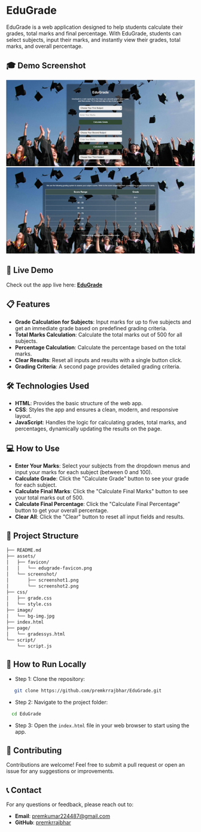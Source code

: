 # EduGrade

EduGrade is a web application designed to help students calculate their grades, total marks and final percentage. With EduGrade, students can select subjects, input their marks, and instantly view their grades, total marks, and overall percentage.

## 🎓 Demo Screenshot

![Screenshot of Project](assets/screenshot/screenshot1.png)
![Screenshot of Project](assets/screenshot/screenshot2.png)

## 🔗 Live Demo

Check out the app live here: **[EduGrade](https://premkrrajbhar.github.io/EduGrade/)**

## 📋 Features

- **Grade Calculation for Subjects**: Input marks for up to five subjects and get an immediate grade based on predefined grading criteria.
- **Total Marks Calculation**: Calculate the total marks out of 500 for all subjects.
- **Percentage Calculation**: Calculate the percentage based on the total marks.
- **Clear Results**: Reset all inputs and results with a single button click.
- **Grading Criteria**: A second page provides detailed grading criteria.

## 🛠️ Technologies Used

- **HTML**: Provides the basic structure of the web app.
- **CSS**: Styles the app and ensures a clean, modern, and responsive layout.
- **JavaScript**: Handles the logic for calculating grades, total marks, and percentages, dynamically updating the results on the page.

## 💻 How to Use

- **Enter Your Marks**: Select your subjects from the dropdown menus and input your marks for each subject (between 0 and 100).
- **Calculate Grade**: Click the "Calculate Grade" button to see your grade for each subject.
- **Calculate Final Marks**: Click the "Calculate Final Marks" button to see your total marks out of 500.
- **Calculate Final Percentage**: Click the "Calculate Final Percentage" button to get your overall percentage.
- **Clear All**: Click the "Clear" button to reset all input fields and results.

## 📂 Project Structure

```
├── README.md
├── assets/
│   ├── favicon/
│   │   └── edugrade-favicon.png
│   └── screenshot/
│       ├── screenshot1.png
│       └── screenshot2.png
├── css/
│   ├── grade.css
│   └── style.css
├── image/
│   └── bg-img.jpg
├── index.html
├── page/
│   └── gradessys.html
└── script/
    └── script.js
```

## 🚀 How to Run Locally

- Step 1: Clone the repository:

```bash
   git clone https://github.com/premkrrajbhar/EduGrade.git
```

- Step 2: Navigate to the project folder:

```bash
  cd EduGrade
```

- Step 3: Open the `index.html` file in your web browser to start using the app.

## 🤝 Contributing

Contributions are welcome! Feel free to submit a pull request or open an issue for any suggestions or improvements.

## 📞 Contact

For any questions or feedback, please reach out to:

- **Email**: [premkumar224487@gmail.com](mailto:premkumar224487@gmail.com)
- **GitHub**: [premkrrajbhar](https://github.com/premkrrajbhar)
